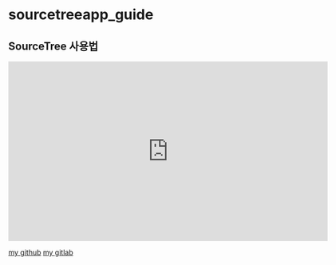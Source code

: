 # sourcetreeapp_guide
## SourceTree 사용법

<iframe id="ytplayer" type="text/html" width="640" height="360" src="https://www.youtube.com/embed/VH-TQ6KH3bI" frameborder="0"></iframe>

[my github](https://github.com/hmchung2) 
[my gitlab](https://gitlab.com/hmchung1005)
